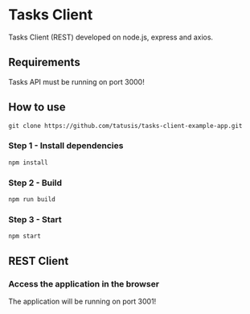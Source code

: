 # Tasks Client

Tasks Client (REST) developed on node.js, express and axios.

## Requirements

Tasks API must be running on port 3000!

## How to use

```
git clone https://github.com/tatusis/tasks-client-example-app.git
```

### Step 1 - Install dependencies

```
npm install
```

### Step 2 - Build

```
npm run build
```

### Step 3 - Start

```
npm start
```

## REST Client

### Access the application in the browser

The application will be running on port 3001!